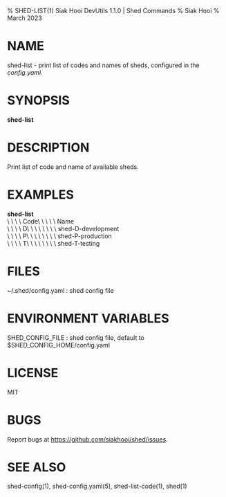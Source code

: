 % SHED-LIST(1) Siak Hooi DevUtils 1.1.0 | Shed Commands
% Siak Hooi
% March 2023

# NAME
shed-list - print list of codes and names of sheds, configured in the *config.yaml*.

# SYNOPSIS
**shed-list**

# DESCRIPTION
Print list of code and name of available sheds.

# EXAMPLES
**shed-list**\
\ \ \ \  Code\ \ \ \ \  Name\
\ \ \ \  D\ \ \ \ \ \ \ \  shed-D-development\
\ \ \ \  P\ \ \ \ \ \ \ \  shed-P-production\
\ \ \ \  T\ \ \ \ \ \ \ \  shed-T-testing

# FILES
~/.shed/config.yaml
: shed config file

# ENVIRONMENT VARIABLES
SHED_CONFIG_FILE
: shed config file, default to $SHED_CONFIG_HOME/config.yaml

# LICENSE
MIT

# BUGS
Report bugs at https://github.com/siakhooi/shed/issues.

# SEE ALSO
shed-config(1), shed-config.yaml(5), shed-list-code(1), shed(1)
